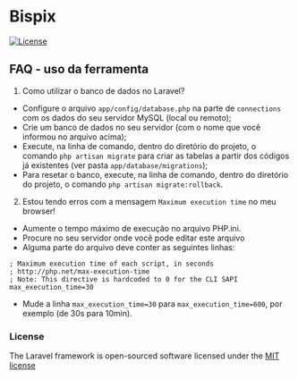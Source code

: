 # Bispix
[![License](https://poser.pugx.org/laravel/framework/license.svg)](https://packagist.org/packages/laravel/framework)

## FAQ - uso da ferramenta

1. Como utilizar o banco de dados no Laravel?
  - Configure o arquivo `app/config/database.php` na parte de `connections` com os dados do seu servidor MySQL (local ou remoto);
  - Crie um banco de dados no seu servidor (com o nome que você informou no arquivo acima);
  - Execute, na linha de comando, dentro do diretório do projeto, o comando `php artisan migrate` para criar as tabelas a partir dos códigos já existentes (ver pasta `app/database/migrations`);
  - Para resetar o banco, execute, na linha de comando, dentro do diretório do projeto, o comando `php artisan migrate:rollback`.

2. Estou tendo erros com a mensagem `Maximum execution time` no meu browser! 
  - Aumente o tempo máximo de execução no arquivo PHP.ini. 
  - Procure no seu servidor onde você pode editar este arquivo
  - Alguma parte do arquivo deve conter as seguintes linhas:
  ```
; Maximum execution time of each script, in seconds
; http://php.net/max-execution-time
; Note: This directive is hardcoded to 0 for the CLI SAPI
max_execution_time=30
```
  - Mude a linha ``max_execution_time=30`` para ``max_execution_time=600``, por exemplo (de 30s para 10min).

### License

The Laravel framework is open-sourced software licensed under the [MIT license](http://opensource.org/licenses/MIT)
